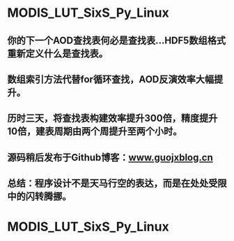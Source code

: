 # MODIS_LUT_SixS_Py_Linux

## 你的下一个AOD查找表何必是查找表…HDF5数组格式重新定义什么是查找表。
## 数组索引方法代替for循环查找，AOD反演效率大幅提升。
## 历时三天，将查找表构建效率提升300倍，精度提升10倍，建表周期由两个周提升至两个小时。
## 源码稍后发布于Github博客：www.guojxblog.cn
## 总结：程序设计不是天马行空的表达，而是在处处受限中的闪转腾挪。
# MODIS_LUT_SixS_Py_Linux

